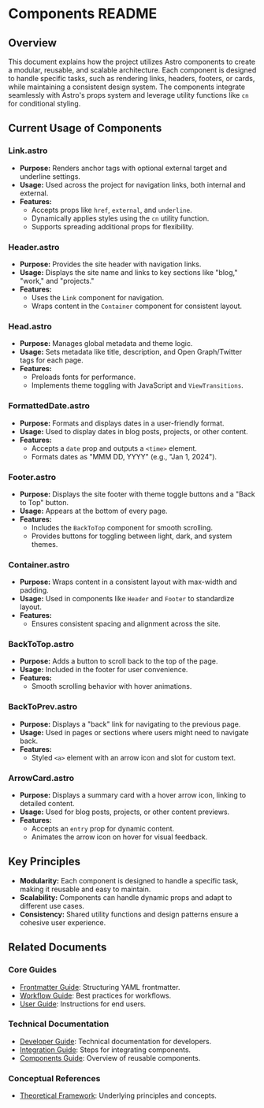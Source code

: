 # Components README

## Overview

This document explains how the project utilizes Astro components to create a modular, reusable, and scalable architecture. Each component is designed to handle specific tasks, such as rendering links, headers, footers, or cards, while maintaining a consistent design system. The components integrate seamlessly with Astro's props system and leverage utility functions like `cn` for conditional styling.

## Current Usage of Components

### Link.astro
- **Purpose:** Renders anchor tags with optional external target and underline settings.
- **Usage:** Used across the project for navigation links, both internal and external.
- **Features:**
  - Accepts props like `href`, `external`, and `underline`.
  - Dynamically applies styles using the `cn` utility function.
  - Supports spreading additional props for flexibility.

### Header.astro
- **Purpose:** Provides the site header with navigation links.
- **Usage:** Displays the site name and links to key sections like "blog," "work," and "projects."
- **Features:**
  - Uses the `Link` component for navigation.
  - Wraps content in the `Container` component for consistent layout.

### Head.astro
- **Purpose:** Manages global metadata and theme logic.
- **Usage:** Sets metadata like title, description, and Open Graph/Twitter tags for each page.
- **Features:**
  - Preloads fonts for performance.
  - Implements theme toggling with JavaScript and `ViewTransitions`.

### FormattedDate.astro
- **Purpose:** Formats and displays dates in a user-friendly format.
- **Usage:** Used to display dates in blog posts, projects, or other content.
- **Features:**
  - Accepts a `date` prop and outputs a `<time>` element.
  - Formats dates as "MMM DD, YYYY" (e.g., "Jan 1, 2024").

### Footer.astro
- **Purpose:** Displays the site footer with theme toggle buttons and a "Back to Top" button.
- **Usage:** Appears at the bottom of every page.
- **Features:**
  - Includes the `BackToTop` component for smooth scrolling.
  - Provides buttons for toggling between light, dark, and system themes.

### Container.astro
- **Purpose:** Wraps content in a consistent layout with max-width and padding.
- **Usage:** Used in components like `Header` and `Footer` to standardize layout.
- **Features:**
  - Ensures consistent spacing and alignment across the site.

### BackToTop.astro
- **Purpose:** Adds a button to scroll back to the top of the page.
- **Usage:** Included in the footer for user convenience.
- **Features:**
  - Smooth scrolling behavior with hover animations.

### BackToPrev.astro
- **Purpose:** Displays a "back" link for navigating to the previous page.
- **Usage:** Used in pages or sections where users might need to navigate back.
- **Features:**
  - Styled `<a>` element with an arrow icon and slot for custom text.

### ArrowCard.astro
- **Purpose:** Displays a summary card with a hover arrow icon, linking to detailed content.
- **Usage:** Used for blog posts, projects, or other content previews.
- **Features:**
  - Accepts an `entry` prop for dynamic content.
  - Animates the arrow icon on hover for visual feedback.

## Key Principles

- **Modularity:** Each component is designed to handle a specific task, making it reusable and easy to maintain.
- **Scalability:** Components can handle dynamic props and adapt to different use cases.
- **Consistency:** Shared utility functions and design patterns ensure a cohesive user experience.

## Related Documents

### Core Guides
- [Frontmatter Guide](README^Frontmatter.md): Structuring YAML frontmatter.
- [Workflow Guide](README^Workflow.md): Best practices for workflows.
- [User Guide](README^User_Guide.md): Instructions for end users.

### Technical Documentation
- [Developer Guide](README^Developer_Guide.md): Technical documentation for developers.
- [Integration Guide](README^Integration.md): Steps for integrating components.
- [Components Guide](README^Components.md): Overview of reusable components.

### Conceptual References
- [Theoretical Framework](README^Theoretical_Framework.md): Underlying principles and concepts.
